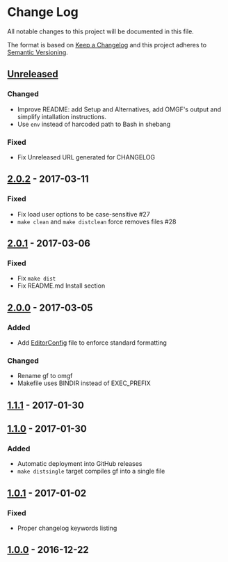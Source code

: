 # Change Log
All notable changes to this project will be documented in this file.

The format is based on [Keep a Changelog](http://keepachangelog.com/)
and this project adheres to [Semantic Versioning](http://semver.org/).
## [Unreleased]
### Changed
 - Improve README: add Setup and Alternatives, add OMGF's output and simplify intallation instructions.
 - Use `env` instead of harcoded path to Bash in shebang

### Fixed
 - Fix Unreleased URL generated for CHANGELOG

## [2.0.2] - 2017-03-11
### Fixed
 - Fix load user options to be case-sensitive #27
 - `make clean` and `make distclean` force removes files #28

## [2.0.1] - 2017-03-06
### Fixed
 - Fix `make dist`
 - Fix README.md Install section

## [2.0.0] - 2017-03-05

### Added
 - Add [EditorConfig](http://editorconfig.org/) file to enforce standard formatting

### Changed
 - Rename gf to omgf
 - Makefile uses BINDIR instead of EXEC_PREFIX

## [1.1.1] - 2017-01-30

## [1.1.0] - 2017-01-30
### Added
 - Automatic deployment into GitHub releases
 - `make distsingle` target compiles gf into a single file

## [1.0.1] - 2017-01-02
### Fixed
 - Proper changelog keywords listing

## [1.0.0] - 2016-12-22

[Unreleased]: https://github.com/InternetGuru/omgf/compare/master...dev
[2.0.2]: https://github.com/InternetGuru/omgf/compare/v2.0.1...v2.0.2
[2.0.1]: https://github.com/InternetGuru/omgf/compare/v2.0.0...v2.0.1
[2.0.0]: https://github.com/InternetGuru/omgf.git/compare/v1.1.1...v2.0.0
[1.1.1]: https://github.com/InternetGuru/omgf/compare/v1.1.0...v1.1.1
[1.1.0]: https://github.com/InternetGuru/omgf/compare/v1.0.1...v1.1.0
[1.0.1]: https://github.com/InternetGuru/omgf/compare/v1.0.0...v1.0.1
[1.0.0]: https://github.com/InternetGuru/gf/compare/v0.0.0...v1.0.0
